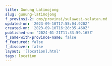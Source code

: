 ```yaml
---
title: Gunung Latimojong
slug: gunung-latimojong
f_provinsi-2: cms/provinsi/sulawesi-selatan.md
updated-on: '2023-09-10T17:55:04.920Z'
created-on: '2023-09-10T16:28:35.460Z'
published-on: '2024-01-21T11:33:59.165Z'
f_same-with-province-name: false
f_featured: false
f_discover: false
layout: '[location].html'
tags: location
---
```



